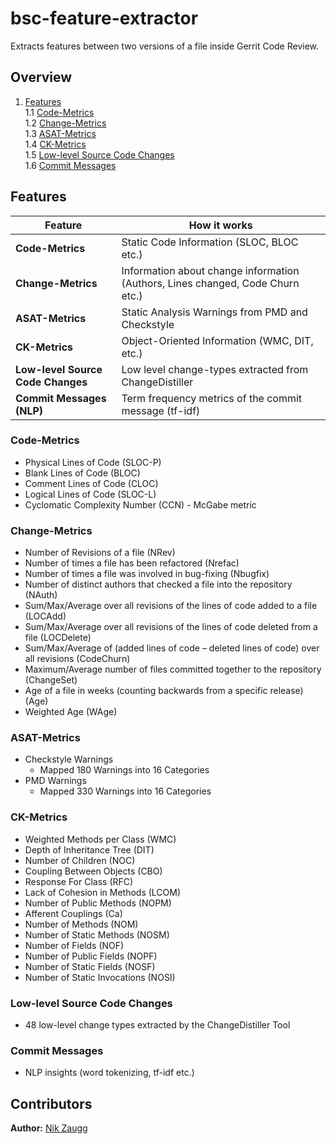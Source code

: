 # bsc-feature-extractor
Extracts features between two versions of a file inside Gerrit Code Review.

## Overview
1. [Features](#features)  
1.1 [Code-Metrics](#code-metrics)  
1.2 [Change-Metrics](#change-metrics)  
1.3 [ASAT-Metrics](#asat-metrics)  
1.4 [CK-Metrics](#ck-metrics)  
1.5 [Low-level Source Code Changes](#low-level-source-code-changes)  
1.6 [Commit Messages](#commit-messages)  


## Features 

Feature | How it works
---|---
**Code-Metrics** | Static Code Information (SLOC, BLOC etc.)
**Change-Metrics** | Information about change information (Authors, Lines changed, Code Churn etc.)
**ASAT-Metrics** | Static Analysis Warnings from PMD and Checkstyle
**CK-Metrics** | Object-Oriented Information (WMC, DIT, etc.)
**Low-level Source Code Changes** | Low level change-types extracted from ChangeDistiller
**Commit Messages (NLP)** | Term frequency metrics of the commit message (tf-idf)



### Code-Metrics
* Physical Lines of Code (SLOC-P)
* Blank Lines of Code (BLOC)
* Comment Lines of Code (CLOC)
* Logical Lines of Code (SLOC-L)
* Cyclomatic Complexity Number (CCN) - McGabe metric


### Change-Metrics
* Number of Revisions of a file (NRev)
* Number of times a file has been refactored (Nrefac)
* Number of times a file was involved in bug-fixing (Nbugfix)
* Number of distinct authors that checked a file into the repository (NAuth)
* Sum/Max/Average over all revisions of the lines of code added to a file (LOCAdd)
* Sum/Max/Average over all revisions of the lines of code deleted from a file (LOCDelete)
* Sum/Max/Average of (added lines of code – deleted lines of code) over all revisions (CodeChurn)
* Maximum/Average number of files committed together to the repository (ChangeSet)
* Age of a file in weeks (counting backwards from a specific release) (Age)
* Weighted Age (WAge)


### ASAT-Metrics 
* Checkstyle Warnings
    * Mapped 180 Warnings into 16 Categories
* PMD Warnings
    * Mapped 330 Warnings into 16 Categories


### CK-Metrics
* Weighted Methods per Class (WMC)
* Depth of Inheritance Tree (DIT)
* Number of Children (NOC)
* Coupling Between Objects (CBO)
* Response For Class (RFC)
* Lack of Cohesion in Methods (LCOM)
* Number of Public Methods (NOPM)
* Afferent Couplings (Ca)
* Number of Methods (NOM)
* Number of Static Methods (NOSM)
* Number of Fields (NOF)
* Number of Public Fields (NOPF)
* Number of Static Fields (NOSF)
* Number of Static Invocations (NOSI)


### Low-level Source Code Changes
* 48 low-level change types extracted by the ChangeDistiller Tool


### Commit Messages
* NLP insights (word tokenizing, tf-idf etc.)

## Contributors
**Author:** [Nik Zaugg](https://github.com/nikzaugg)